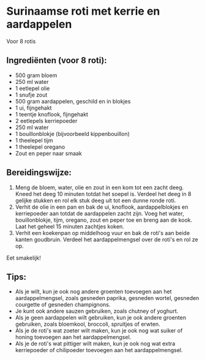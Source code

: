 # Surinaamse roti met kerrie en aardappelen

Voor 8 rotis

## Ingrediënten (voor 8 roti):

- 500 gram bloem
- 250 ml water
- 1 eetlepel olie
- 1 snufje zout
- 500 gram aardappelen, geschild en in blokjes
- 1 ui, fijngehakt
- 1 teentje knoflook, fijngehakt
- 2 eetlepels kerriepoeder
- 250 ml water
- 1 bouillonblokje (bijvoorbeeld kippenbouillon)
- 1 theelepel tijm
- 1 theelepel oregano
- Zout en peper naar smaak

## Bereidingswijze:

1. Meng de bloem, water, olie en zout in een kom tot een zacht deeg. Kneed het deeg 10 minuten totdat het soepel is. Verdeel het deeg in 8 gelijke stukken en rol elk stuk deeg uit tot een dunne ronde roti.
2. Verhit de olie in een pan en bak de ui, knoflook, aardappelblokjes en kerriepoeder aan totdat de aardappelen zacht zijn. Voeg het water, bouillonblokje, tijm, oregano, zout en peper toe en breng aan de kook. Laat het geheel 15 minuten zachtjes koken.
3. Verhit een koekenpan op middelhoog vuur en bak de roti's aan beide kanten goudbruin. Verdeel het aardappelmengsel over de roti's en rol ze op.

Eet smakelijk!

## Tips:

- Als je wilt, kun je ook nog andere groenten toevoegen aan het aardappelmengsel, zoals gesneden paprika, gesneden wortel, gesneden courgette of gesneden champignons.
- Je kunt ook andere sauzen gebruiken, zoals chutney of yoghurt.
- Als je geen aardappelen wilt gebruiken, kun je ook andere groenten gebruiken, zoals bloemkool, broccoli, spruitjes of erwten.
- Als je de roti's wat zoeter wilt maken, kun je ook nog wat suiker of honing toevoegen aan het aardappelmengsel.
- Als je de roti's wat pittiger wilt maken, kun je ook nog wat extra kerriepoeder of chilipoeder toevoegen aan het aardappelmengsel.
